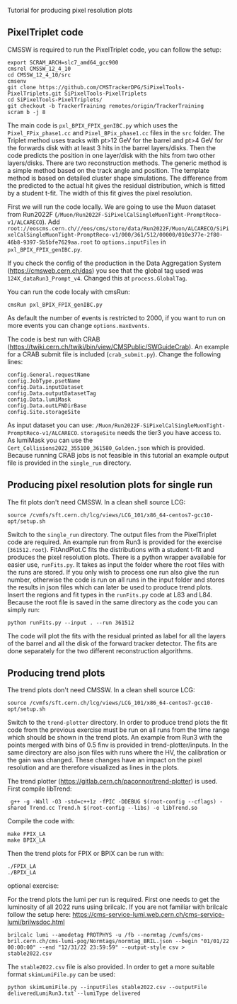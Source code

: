 Tutorial for producing pixel resolution plots

## PixelTriplet code

CMSSW is required to run the PixelTriplet code, you can follow the setup:
```
export SCRAM_ARCH=slc7_amd64_gcc900
cmsrel CMSSW_12_4_10
cd CMSSW_12_4_10/src
cmsenv
git clone https://github.com/CMSTrackerDPG/SiPixelTools-PixelTriplets.git SiPixelTools-PixelTriplets
cd SiPixelTools-PixelTriplets/
git checkout -b TrackerTraining remotes/origin/TrackerTraining
scram b -j 8
```
The main code is ``pxl_BPIX_FPIX_genIBC.py`` which uses the ``Pixel_FPix_phase1.cc`` and ``Pixel_BPix_phase1.cc`` files in the ``src`` folder. The Triplet method uses tracks with pt>12 GeV for the barrel and pt>4 GeV for the forwards disk with at least 3 hits in the barrel layers/disks. Then the code predicts the position in one layer/disk with the hits from two other layers/disks. There are two reconstruction methods. The generic method is a simple method based on the track angle and position. The template method is based on detailed cluster shape simulations. The difference from the predicted to the actual hit gives the residual distribution, which is fitted by a student t-fit. The width of this fit gives the pixel resolution.

First we will run the code locally. We are going to use the Muon dataset from Run2022F (``/Muon/Run2022F-SiPixelCalSingleMuonTight-PromptReco-v1/ALCARECO``). Add ``root://eoscms.cern.ch///eos/cms/store/data/Run2022F/Muon/ALCARECO/SiPixelCalSingleMuonTight-PromptReco-v1/000/361/512/00000/010e377e-2f80-46b8-9397-5b5bfe7629aa.root`` to ``options.inputFiles`` in ``pxl_BPIX_FPIX_genIBC.py``.

If you check the config of the production in the Data Aggregation System (https://cmsweb.cern.ch/das) you see that the global tag used was ``124X_dataRun3_Prompt_v4``. Changed this at ``process.GlobalTag``.

You can run the code localy with cmsRun:
```
cmsRun pxl_BPIX_FPIX_genIBC.py
```
As default the number of events is restricted to 2000, if you want to run on more events you can change ``options.maxEvents``.

The code is best run with CRAB (https://twiki.cern.ch/twiki/bin/view/CMSPublic/SWGuideCrab). An example for a CRAB submit file is included (``crab_submit.py``). Change the following lines:
```
config.General.requestName
config.JobType.psetName
config.Data.inputDataset
config.Data.outputDatasetTag
config.Data.lumiMask
config.Data.outLFNDirBase
config.Site.storageSite
```

As input dataset you can use: ``/Muon/Run2022F-SiPixelCalSingleMuonTight-PromptReco-v1/ALCARECO``. ``storageSite`` needs the tier3 you have access to. As lumiMask you can use the ``Cert_Collisions2022_355100_361580_Golden.json`` which is provided.
Because running CRAB jobs is not feasible in this tutorial an example output file is provided in the ``single_run`` directory.


## Producing pixel resolution plots for single run

The fit plots don't need CMSSW. In a clean shell source LCG:
```
source /cvmfs/sft.cern.ch/lcg/views/LCG_101/x86_64-centos7-gcc10-opt/setup.sh
```
Switch to the ``single_run`` directory.
The output files from the PixelTriplet code are required. An example run from Run3 is provided for the exercise (``361512.root``).
FitAndPlot.C fits the distributions with a student t-fit and produces the pixel resolution plots. There is a python wrapper available for easier use, ``runFits.py``. It takes as input the folder where the root files with the runs are stored. If you only wish to process one run also give the run number, otherwise the code is run on all runs in the input folder and stores the results in json files which can later be used to produce trend plots.
Insert the regions and fit types in the ``runFits.py`` code at L83 and L84. Because the root file is saved in the same directory as the code you can simply run:

```
python runFits.py --input . --run 361512
```
The code will plot the fits with the residual printed as label for all the layers of the barrel and all the disk of the forward tracker detector. The fits are done separately for the two different reconstruction algorithms.

## Producing trend plots
The trend plots don't need CMSSW. In a clean shell source LCG:
```
source /cvmfs/sft.cern.ch/lcg/views/LCG_101/x86_64-centos7-gcc10-opt/setup.sh
```
Switch to the ``trend-plotter`` directory.
In order to produce trend plots the fit code from the previous exercise must be run on all runs from the time range which should be shown in the trend plots. An example from Run3 with the points merged with bins of 0.5 finv is provided in trend-plotter/inputs. In the same directory are also json files with runs where the HV, the calibration or the gain was changed. These changes have an impact on the pixel resolution and are therefore visualized as lines in the plots.

The trend plotter (https://gitlab.cern.ch/paconnor/trend-plotter) is used. First compile libTrend:

```
 g++ -g -Wall -O3 -std=c++1z -fPIC -DDEBUG $(root-config --cflags) -shared Trend.cc Trend.h $(root-config --libs) -o libTrend.so
```

Compile the code with:
```
make FPIX_LA
make BPIX_LA
```

Then the trend plots for FPIX or BPIX can be run with:
```
./FPIX_LA
./BPIX_LA
```


optional exercise:

For the trend plots the lumi per run is required. First one needs to get the luminosity of all 2022 runs using brilcalc. If you are not familiar with brilcalc follow the setup here: https://cms-service-lumi.web.cern.ch/cms-service-lumi/brilwsdoc.html

```
brilcalc lumi --amodetag PROTPHYS -u /fb --normtag /cvmfs/cms-bril.cern.ch/cms-lumi-pog/Normtags/normtag_BRIL.json --begin "01/01/22 00:00:00" --end "12/31/22 23:59:59" --output-style csv > stable2022.csv
```
The ``stable2022.csv`` file is also provided. In order to get a more suitable format ``skimLumiFile.py`` can be used:

``
python skimLumiFile.py --inputFiles stable2022.csv --outputFile deliveredLumiRun3.txt`--lumiType delivered
``
